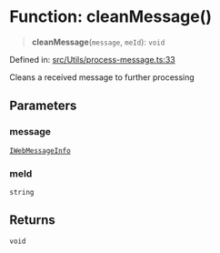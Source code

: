 # Function: cleanMessage()

> **cleanMessage**(`message`, `meId`): `void`

Defined in: [src/Utils/process-message.ts:33](https://github.com/Fokusdotid/Baileys/blob/abcb8d9f2160683543784d4a7641ec0f8c55ed7e/src/Utils/process-message.ts#L33)

Cleans a received message to further processing

## Parameters

### message

[`IWebMessageInfo`](../namespaces/proto/interfaces/IWebMessageInfo.md)

### meId

`string`

## Returns

`void`
